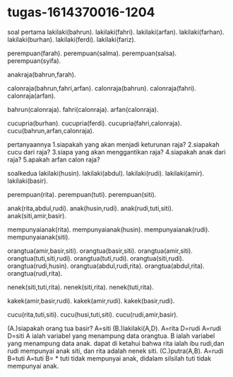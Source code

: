 # tugas-1614370016-1204
soal pertama
lakilaki(bahrun).
lakilaki(fahri).
lakilaki(arfan).
lakilaki(farhan).
lakilaki(burhan).
lakilaki(ferdi).
lakilaki(fariz).

perempuan(farah).
perempuan(salma).
perempuan(salsa).
perempuan(syifa).

anakraja(bahrun,farah).

calonraja(bahrun,fahri,arfan).
calonraja(bahrun).
calonraja(fahri).
calonraja(arfan).

bahrun(calonraja).
fahri(calonraja).
arfan(calonraja).

cucupria(burhan).
cucupria(ferdi).
cucupria(fahri,calonraja).
cucu(bahrun,arfan,calonraja).

pertanyaannya
1.siapakah yang akan menjadi keturunan raja?
2.siapakah cucu dari raja?
3.siapa yang akan menggantikan raja?
4.siapakah anak dari raja?
5.apakah arfan calon raja?









soalkedua
lakilaki(husin).
lakilaki(abdul).
lakilaki(rudi).
lakilaki(amir).
lakilaki(basir).

perempuan(rita).
perempuan(tuti).
perempuan(siti).

anak(rita,abdul,rudi).
anak(husin,rudi).
anak(rudi,tuti,siti).
anak(siti,amir,basir).

mempunyaianak(rita).
mempunyaianak(husin).
mempunyaianak(rudi).
mempunyaianak(siti).

orangtua(amir,basir,siti).
orangtua(basir,siti).
orangtua(amir,siti).
orangtua(tuti,siti,rudi).
orangtua(tuti,rudi).
orangtua(siti,rudi).
orangtua(rudi,husin).
orangtua(abdul,rudi,rita).
orangtua(abdul,rita).
orangtua(rudi,rita).

nenek(siti,tuti,rita).
nenek(siti,rita).
nenek(tuti,rita).

kakek(amir,basir,rudi).
kakek(amir,rudi).
kakek(basir,rudi).

cucu(rita,tuti,siti).
cucu(husi,tuti,siti).
cucu(rudi,amir,basir).

(A.)siapakah orang tua basir?
A=siti
(B.)lakilaki(A,D).
A=rita D=rudi
A=rudi D=siti
A ialah variabel yang menampung data orangtua.
B ialah variabel yang menampung data anak.
dapat di ketahui bahwa rita ialah ibu rudi,dan rudi mempunyai anak siti, dan rita adalah nenek siti.
(C.)putra(A,B).
A=rudi B=tuti
A=tuti B= *
tuti tidak mempunyai anak, didalam silsilah tuti tidak mempunyai anak.


